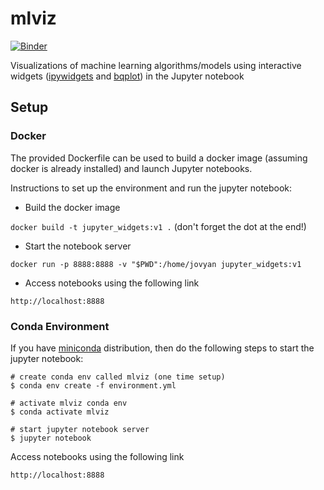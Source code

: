# mlviz
[![Binder](https://mybinder.org/badge_logo.svg)](https://hub.gke.mybinder.org/user/chakricherukuri-mlviz-x642xzch/notebooks/Index.ipynb)

Visualizations of machine learning algorithms/models using interactive widgets ([ipywidgets](https://ipywidgets.readthedocs.io/en/latest/examples/Widget%20List.html) and [bqplot](https://bqplot.readthedocs.io/en/latest/)) in the Jupyter notebook

## Setup
### Docker
The provided Dockerfile can be used to build a docker image (assuming docker is already installed) and launch Jupyter notebooks.

Instructions to set up the environment and run the jupyter notebook:

* Build the docker image

`docker build -t jupyter_widgets:v1 .` (don't forget the dot at the end!)

* Start the notebook server

`docker run -p 8888:8888 -v "$PWD":/home/jovyan jupyter_widgets:v1`

* Access notebooks using the following link

`http://localhost:8888`

### Conda Environment
If you have [miniconda](https://docs.conda.io/en/latest/miniconda.html) distribution, then do the following steps to start the jupyter notebook:
```console
# create conda env called mlviz (one time setup)
$ conda env create -f environment.yml

# activate mlviz conda env
$ conda activate mlviz

# start jupyter notebook server
$ jupyter notebook
```
Access notebooks using the following link

`http://localhost:8888`
